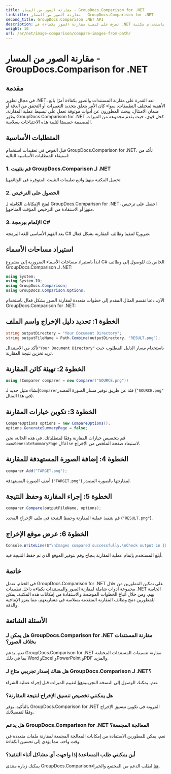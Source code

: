 ```yaml
---
title: مقارنة الصور من المسار - GroupDocs.Comparison for .NET
linktitle: مقارنة الصور من المسار - GroupDocs.Comparison for .NET
second_title: GroupDocs.Comparison .NET API
description: تعرف على كيفية مقارنة الصور بكفاءة في .NET باستخدام مكتبة GroupDocs.Comparison. اتبع الدليل خطوة بخطوة للتكامل السلس.
weight: 10
url: /ar/net/image-comparison/compare-images-from-path/
---
```


# مقارنة الصور من المسار - GroupDocs.Comparison for .NET

## مقدمة
في مجال تطوير .NET، تعد القدرة على مقارنة المستندات والصور بكفاءة أمرًا بالغ الأهمية لمختلف التطبيقات. سواء كان الأمر يتعلق بتحديد التغييرات أو التحقق من الدقة أو ضمان الامتثال، يبحث المطورون عن أدوات موثوقة تعمل على تبسيط عملية المقارنة. يظهر GroupDocs.Comparison for .NET كحل قوي، حيث يقدم مجموعة من الميزات المصممة خصيصًا لتلبية هذه الاحتياجات بسلاسة.
## المتطلبات الأساسية
قبل الغوص في تعقيدات استخدام GroupDocs.Comparison for .NET، تأكد من استيفاء المتطلبات الأساسية التالية:
### 1. قم بتثبيت GroupDocs.Comparison لـ .NET
 تحميل المكتبة من[هنا](https://releases.groupdocs.com/comparison/net/) واتبع تعليمات التثبيت المتوفرة في الوثائق[هنا](https://tutorials.groupdocs.com/comparison/net/).
### 2. الحصول على الترخيص
 لفتح الإمكانات الكاملة لـ GroupDocs.Comparison for .NET، احصل على ترخيص من[هنا](https://purchase.groupdocs.com/buy) أو الاستفادة من الترخيص المؤقت المتاح[هنا](https://purchase.groupdocs.com/temporary-license/).
### 3. الإلمام ببرمجة C#
يعد الفهم الأساسي للغة البرمجة C# ضروريًا لتنفيذ وظائف المقارنة بشكل فعال.

## استيراد مساحات الأسماء
ابدأ باستيراد مساحات الأسماء الضرورية إلى مشروع C# الخاص بك للوصول إلى وظائف GroupDocs.Comparison لـ .NET:
```csharp
using System;
using System.IO;
using GroupDocs.Comparison;
using GroupDocs.Comparison.Options;
```

الآن، دعنا نقسم المثال المقدم إلى خطوات متعددة لمقارنة الصور بشكل فعال باستخدام GroupDocs.Comparison for .NET:
## الخطوة 1: تحديد دليل الإخراج واسم الملف
```csharp
string outputDirectory = "Your Document Directory";
string outputFileName = Path.Combine(outputDirectory, "RESULT.png");
```
 تأكد من الاستبدال`"Your Document Directory"` باستخدام مسار الدليل المطلوب حيث تريد تخزين نتيجة المقارنة.
## الخطوة 2: تهيئة كائن المقارنة
```csharp
using (Comparer comparer = new Comparer("SOURCE.png"))
```
 إنشاء مثيل جديد لـ`Comparer`فئة عن طريق توفير مسار الصورة المصدر (`"SOURCE.png"` في هذا المثال).
## الخطوة 3: تكوين خيارات المقارنة
```csharp
CompareOptions options = new CompareOptions();
options.GenerateSummaryPage = false;
```
 قم بتخصيص خيارات المقارنة وفقًا لمتطلباتك. في هذه الحالة، نحن نحدد`GenerateSummaryPage` ل`false` لاستبعاد صفحة الملخص من الإخراج.
## الخطوة 4: إضافة الصورة المستهدفة للمقارنة
```csharp
comparer.Add("TARGET.png");
```
أضف الصورة المستهدفة (`"TARGET.png"`) لمقارنتها بالصورة المصدر.
## الخطوة 5: إجراء المقارنة وحفظ النتيجة
```csharp
comparer.Compare(outputFileName, options);
```
قم بتنفيذ عملية المقارنة وحفظ النتيجة في ملف الإخراج المحدد (`"RESULT.png"`).
## الخطوة 6: عرض موقع الإخراج
```csharp
Console.WriteLine($"\nImages compared successfully.\nCheck output in {Directory.GetCurrentDirectory()}.");
```
أبلغ المستخدم بإتمام عملية المقارنة بنجاح وقم بتوفير الموقع الذي تم حفظ النتيجة فيه.

## خاتمة
في الختام، تعمل GroupDocs.Comparison for .NET على تمكين المطورين من خلال مجموعة أدوات شاملة لمقارنة الصور والمستندات بكفاءة داخل تطبيقات .NET الخاصة بهم. ومن خلال اتباع الخطوات الموضحة والاستفادة من إمكانات هذه المكتبة، يمكن للمطورين دمج وظائف المقارنة المتقدمة بسلاسة في مشاريعهم، مما يعزز الإنتاجية والدقة.
## الأسئلة الشائعة
### هل يمكن لـ GroupDocs.Comparison for .NET مقارنة المستندات بخلاف الصور؟
نعم، يدعم GroupDocs.Comparison for .NET مقارنة تنسيقات المستندات المختلفة بما في ذلك Word وExcel وPowerPoint وPDF والمزيد.
### هل هناك إصدار تجريبي متاح لـ GroupDocs.Comparison لـ .NET؟
 نعم، يمكنك الوصول إلى النسخة التجريبية[هنا](https://releases.groupdocs.com/) لتقييم الميزات قبل إجراء عملية الشراء.
### هل يمكنني تخصيص تنسيق الإخراج لنتيجة المقارنة؟
بالتأكيد، يوفر GroupDocs.Comparison for .NET المرونة في تكوين تنسيق الإخراج وفقًا لتفضيلاتك.
### هل يدعم GroupDocs.Comparison for .NET المعالجة المجمعة؟
نعم، يمكن للمطورين الاستفادة من إمكانات المعالجة المجمعة لمقارنة ملفات متعددة في وقت واحد، مما يؤدي إلى تحسين الكفاءة.
### أين يمكنني طلب المساعدة إذا واجهت أي مشاكل أثناء التنفيذ؟
 يمكنك زيارة منتدى GroupDocs.Comparison[هنا](https://forum.groupdocs.com/c/comparison/12) لطلب الدعم من المجتمع والخبراء.